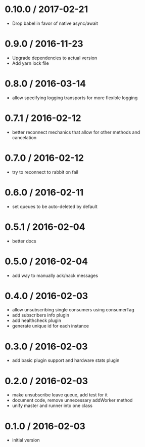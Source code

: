 
0.10.0 / 2017-02-21
==================

  * Drop babel in favor of native async/await

0.9.0 / 2016-11-23
==================

  * Upgrade dependencies to actual version
  * Add yarn lock file

0.8.0 / 2016-03-14
==================

  * allow specifying logging transports for more flexible logging

0.7.1 / 2016-02-12
==================

  * better reconnect mechanics that allow for other methods and cancelation

0.7.0 / 2016-02-12
==================

  * try to reconnect to rabbit on fail

0.6.0 / 2016-02-11
==================

  * set queues to be auto-deleted by default

0.5.1 / 2016-02-04
==================

  * better docs

0.5.0 / 2016-02-04
==================

  * add way to manually ack/nack messages

0.4.0 / 2016-02-03
==================

  * allow unsubscribing single consumers using consumerTag
  * add subscribers info plugin
  * add healthcheck plugin
  * generate unique id for each instance

0.3.0 / 2016-02-03
==================

  * add basic plugin support and hardware stats plugin

0.2.0 / 2016-02-03
==================

  * make unsubscribe leave queue, add test for it
  * document code, remove unnecessary addWorker method
  * unify master and runner into one class

0.1.0 / 2016-02-03
==================
  * initial version
